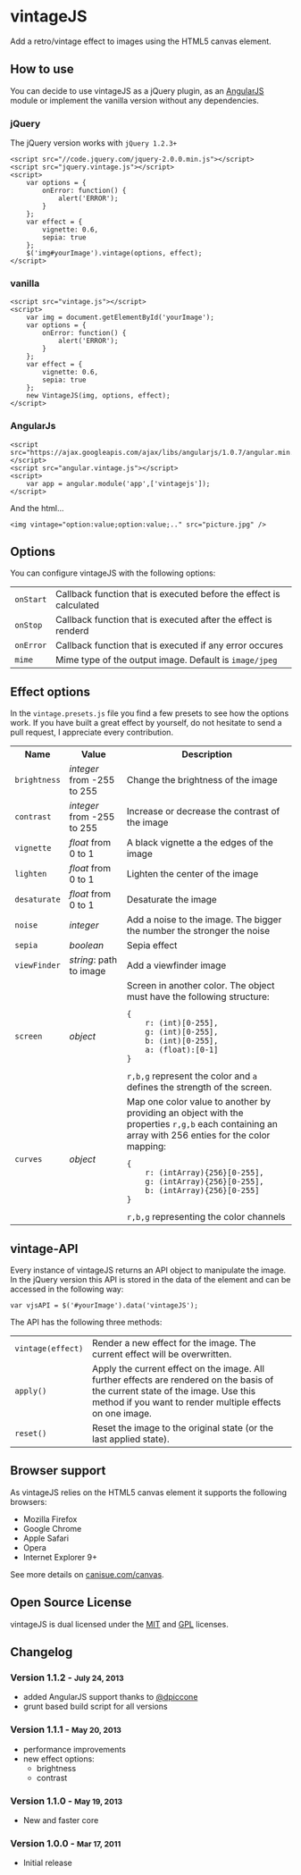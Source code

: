 # vintageJS
Add a retro/vintage effect to images using the HTML5 canvas element.

## How to use
You can decide to use vintageJS as a jQuery plugin, as an [AngularJS](http://angularjs.org/) module or implement the vanilla version without any dependencies.

### jQuery

The jQuery version works with `jQuery 1.2.3+`

    <script src="//code.jquery.com/jquery-2.0.0.min.js"></script>
    <script src="jquery.vintage.js"></script>
    <script>
        var options = {
            onError: function() {
                alert('ERROR');
            }
        };
        var effect = {
            vignette: 0.6,
            sepia: true
        };
        $('img#yourImage').vintage(options, effect);
    </script>

### vanilla

    <script src="vintage.js"></script>
    <script>
        var img = document.getElementById('yourImage');
        var options = {
            onError: function() {
                alert('ERROR');
            }
        };
        var effect = {
            vignette: 0.6,
            sepia: true
        };
        new VintageJS(img, options, effect);
    </script>

### AngularJs

    <script src="https://ajax.googleapis.com/ajax/libs/angularjs/1.0.7/angular.min.js"></script>
    <script src="angular.vintage.js"></script>
    <script>
        var app = angular.module('app',['vintagejs']);
    </script>

And the html...

    <img vintage="option:value;option:value;.." src="picture.jpg" />


## Options

You can configure vintageJS with the following options:

<table>
    <tr>
        <td><code>onStart</code></td>
        <td>Callback function that is executed before the effect is calculated</td>
    </tr>
    <tr>
        <td><code>onStop</code></td>
        <td>Callback function that is executed after the effect is renderd</td>
    </tr>
    <tr>
        <td><code>onError</code></td>
        <td>Callback function that is executed if any error occures</td>
    </tr>
    <tr>
        <td><code>mime</code></td>
        <td>Mime type of the output image. Default is <code>image/jpeg</code></td>
    </tr>
</table>

## Effect options

In the `vintage.presets.js` file you find a few presets to see how the options work. If you have built a great effect by yourself, do not hesitate to send a pull request, I appreciate every contribution.

<table>
    <tr>
        <th>Name</th>
        <th>Value</th>
        <th>Description</th>
    </tr>
    <tr>
        <td><code>brightness</code></td>
        <td><i>integer</i> from -255 to 255</td>
        <td>Change the brightness of the image</td>
    </tr>
    <tr>
        <td><code>contrast</code></td>
        <td><i>integer</i> from -255 to 255</td>
        <td>Increase or decrease the contrast of the image</td>
    </tr>
    <tr>
        <td><code>vignette</code></td>
        <td><i>float</i> from 0 to 1</td>
        <td>A black vignette a the edges of the image</td>
    </tr>
    <tr>
        <td><code>lighten</code></td>
        <td><i>float</i> from 0 to 1</td>
        <td>Lighten the center of the image</td>
    </tr>
    <tr>
        <td><code>desaturate</code></td>
        <td><i>float</i> from 0 to 1</td>
        <td>Desaturate the image</td>
    </tr>
    <tr>
        <td><code>noise</code></td>
        <td><i>integer</i></td>
        <td>Add a noise to the image. The bigger the number the stronger the noise</td>
    </tr>
    <tr>
        <td><code>sepia</code></td>
        <td><i>boolean</i></td>
        <td>Sepia effect</td>
    </tr>
    <tr>
        <td><code>viewFinder</code></td>
        <td><i>string</i>: path to image</td>
        <td>Add a viewfinder image</td>
    </tr>
    <tr>
        <td><code>screen</code></td>
        <td><i>object</i></td>
        <td>Screen in another color. The object must have the following structure: <pre><code>{
    r: (int)[0-255],
    g: (int)[0-255],
    b: (int)[0-255],
    a: (float):[0-1]
}</code></pre>
<code>r,b,g</code> represent the color and <code>a</code> defines the strength of the screen.
</td>
    </tr>
    <tr>
        <td><code>curves</code></td>
        <td><i>object</i></td>
        <td>Map one color value to another by providing an object with the properties <code>r,g,b</code> each containing an array with 256 enties for the color mapping: <pre><code>{
    r: (intArray){256}[0-255],
    g: (intArray){256}[0-255],
    b: (intArray){256}[0-255]
}</code></pre>
<code>r,b,g</code> representing the color channels
</td>
    </tr>
</table>

## vintage-API

Every instance of vintageJS returns an API object to manipulate the image. In the jQuery version this API is stored in the data of the element and can be accessed in the following way:

    var vjsAPI = $('#yourImage').data('vintageJS');

The API has the following three methods:

<table>
    <tr>
        <td><code>vintage(effect)</code></td>
        <td>Render a new effect for the image. The current effect will be overwritten.</td>
    </tr>
    <tr>
        <td><code>apply()</code></td>
        <td>Apply the current effect on the image. All further effects are rendered on the basis of the current state of the image. Use this method if you want to render multiple effects on one image.</td>
    </tr>
    <tr>
        <td><code>reset()</code></td>
        <td>Reset the image to the original state (or the last applied state).</td>
    </tr>
</table>

## Browser support

As vintageJS relies on the HTML5 canvas element it supports the following browsers:

* Mozilla Firefox
* Google Chrome
* Apple Safari
* Opera
* Internet Explorer 9+

See more details on [canisue.com/canvas](http://caniuse.com/canvas).

## Open Source License

vintageJS is dual licensed under the [MIT](http://www.opensource.org/licenses/mit-license.php) and [GPL](http://www.opensource.org/licenses/gpl-license.php) licenses.

## Changelog

### Version 1.1.2 - <small>July 24, 2013</small>
* added AngularJS support thanks to [@dpiccone](https://github.com/dpiccone)
* grunt based build script for all versions

### Version 1.1.1 - <small>May 20, 2013</small>
* performance improvements
* new effect options:
    * brightness
    * contrast

### Version 1.1.0 - <small>May 19, 2013</small>
* New and faster core

### Version 1.0.0 - <small>Mar 17, 2011</small>
* Initial release
